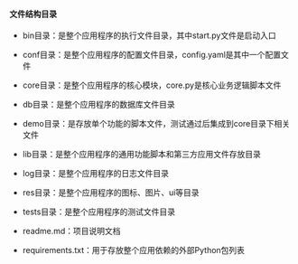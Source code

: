 #### 文件结构目录
* bin目录：是整个应用程序的执行文件目录，其中start.py文件是启动入口

* conf目录：是整个应用程序的配置文件目录，config.yaml是其中一个配置文件

* core目录：是整个应用程序的核心模块，core.py是核心业务逻辑脚本文件

* db目录：是整个应用程序的数据库文件目录

* demo目录：是存放单个功能的脚本文件，测试通过后集成到core目录下相关文件

* lib目录：是整个应用程序的通用功能脚本和第三方应用文件存放目录

* log目录：是整个应用程序的日志文件目录

* res目录：是整个应用程序的图标、图片、ui等目录

* tests目录：是整个应用程序的测试文件目录

* readme.md：项目说明文档

* requirements.txt：用于存放整个应用依赖的外部Python包列表